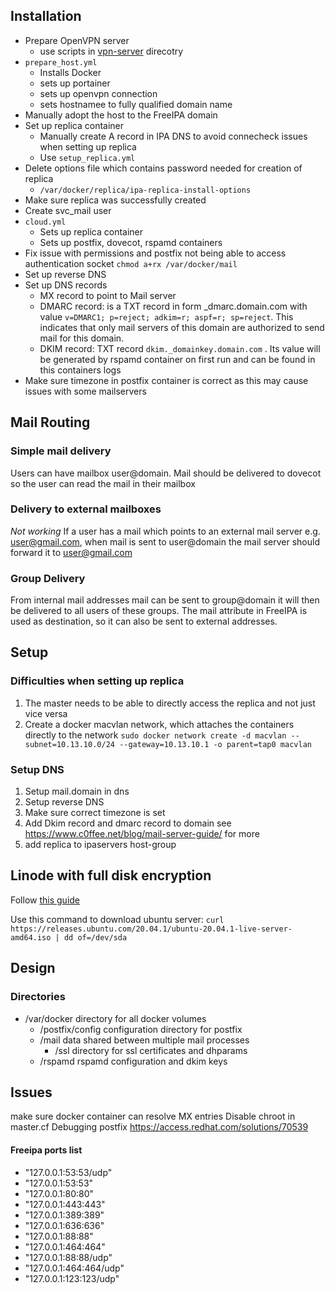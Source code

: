 ## Installation
- Prepare OpenVPN server
  - use scripts in [vpn-server](./vpn-server) direcotry
- `prepare_host.yml`
  - Installs Docker
  - sets up portainer
  - sets up openvpn connection
  - sets hostnamee to fully qualified domain name
- Manually adopt the host to the FreeIPA domain
- Set up replica container
  - Manually create A record in IPA DNS to avoid connecheck issues when setting up replica
  - Use `setup_replica.yml`
- Delete options file which contains password needed for creation of replica
  - `/var/docker/replica/ipa-replica-install-options`
- Make sure replica was successfully created
- Create svc_mail user
- `cloud.yml`
  - Sets up replica container
  - Sets up postfix, dovecot, rspamd containers
- Fix issue with permissions and postfix not being able to access authentication socket `chmod a+rx /var/docker/mail`
- Set up reverse DNS
- Set up DNS records
  - MX record to point to Mail server
  - DMARC record: is a TXT record in form _dmarc.domain.com with value `v=DMARC1; p=reject; adkim=r; aspf=r; sp=reject`. This indicates that only mail servers of this domain are authorized to send mail for this domain.
  - DKIM record: TXT record `dkim._domainkey.domain.com` . Its value will be generated by rspamd container on first run and can be found in this containers logs
- Make sure timezone in postfix container is correct as this may cause issues with some mailservers

## Mail Routing
### Simple mail delivery
Users can have mailbox user@domain. Mail should be delivered to dovecot so the user can read the mail in their mailbox
### Delivery to external mailboxes
*Not working*
If a user has a mail which points to an external mail server e.g. user@gmail.com, when mail is sent to user@domain the mail server should forward it to user@gmail.com
### Group Delivery
From internal mail addresses mail can be sent to group@domain it will then be delivered to all users of these groups. The mail attribute in FreeIPA is used as destination, so it can also be sent to external addresses.

## Setup
### Difficulties when setting up replica
1. The master needs to be able to directly access the replica and not just vice versa
  1. Create a docker macvlan network, which attaches the containers directly to the network `sudo docker network create -d macvlan --subnet=10.13.10.0/24 --gateway=10.13.10.1 -o parent=tap0 macvlan`




### Setup DNS
1. Setup mail.domain in dns
2. Setup reverse DNS
3. Make sure correct timezone is set
4. Add Dkim record and dmarc record to domain see https://www.c0ffee.net/blog/mail-server-guide/ for more
5. add replica to ipaservers host-group


## Linode with full disk encryption
Follow [this guide](https://www.linode.com/docs/tools-reference/custom-kernels-distros/install-a-custom-distribution-on-a-linode/)

Use this command to download ubuntu server:
`curl https://releases.ubuntu.com/20.04.1/ubuntu-20.04.1-live-server-amd64.iso | dd of=/dev/sda`

## Design
### Directories
- /var/docker directory for all docker volumes
  - /postfix/config  configuration directory for postfix
  - /mail data shared between multiple mail processes
    - /ssl directory for ssl certificates and dhparams
  - /rspamd  rspamd configuration and dkim keys

## Issues
make sure docker container can resolve MX entries
Disable chroot in master.cf
Debugging postfix https://access.redhat.com/solutions/70539

#### Freeipa ports list
- "127.0.0.1:53:53/udp"
- "127.0.0.1:53:53"
- "127.0.0.1:80:80"
- "127.0.0.1:443:443"
- "127.0.0.1:389:389"
- "127.0.0.1:636:636"
- "127.0.0.1:88:88"
- "127.0.0.1:464:464"
- "127.0.0.1:88:88/udp"
- "127.0.0.1:464:464/udp"
- "127.0.0.1:123:123/udp"
